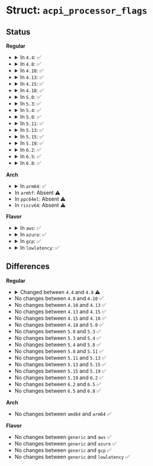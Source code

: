 # Struct: <code>acpi_processor_flags</code>

## Status
<b>Regular</b>
<ul>
<li>
<details>
<summary>In <code>4.4</code>: ✅</summary>

```c
struct acpi_processor_flags {
    u8 power;
    u8 performance;
    u8 throttling;
    u8 limit;
    u8 bm_control;
    u8 bm_check;
    u8 has_cst;
    u8 power_setup_done;
    u8 bm_rld_set;
    u8 need_hotplug_init;
};
```
</details>
</li>
<li>
<details>
<summary>In <code>4.8</code>: ✅</summary>

```c
struct acpi_processor_flags {
    u8 power;
    u8 performance;
    u8 throttling;
    u8 limit;
    u8 bm_control;
    u8 bm_check;
    u8 has_cst;
    u8 has_lpi;
    u8 power_setup_done;
    u8 bm_rld_set;
    u8 need_hotplug_init;
};
```
</details>
</li>
<li>
<details>
<summary>In <code>4.10</code>: ✅</summary>

```c
struct acpi_processor_flags {
    u8 power;
    u8 performance;
    u8 throttling;
    u8 limit;
    u8 bm_control;
    u8 bm_check;
    u8 has_cst;
    u8 has_lpi;
    u8 power_setup_done;
    u8 bm_rld_set;
    u8 need_hotplug_init;
};
```
</details>
</li>
<li>
<details>
<summary>In <code>4.13</code>: ✅</summary>

```c
struct acpi_processor_flags {
    u8 power;
    u8 performance;
    u8 throttling;
    u8 limit;
    u8 bm_control;
    u8 bm_check;
    u8 has_cst;
    u8 has_lpi;
    u8 power_setup_done;
    u8 bm_rld_set;
    u8 need_hotplug_init;
};
```
</details>
</li>
<li>
<details>
<summary>In <code>4.15</code>: ✅</summary>

```c
struct acpi_processor_flags {
    u8 power;
    u8 performance;
    u8 throttling;
    u8 limit;
    u8 bm_control;
    u8 bm_check;
    u8 has_cst;
    u8 has_lpi;
    u8 power_setup_done;
    u8 bm_rld_set;
    u8 need_hotplug_init;
};
```
</details>
</li>
<li>
<details>
<summary>In <code>4.18</code>: ✅</summary>

```c
struct acpi_processor_flags {
    u8 power;
    u8 performance;
    u8 throttling;
    u8 limit;
    u8 bm_control;
    u8 bm_check;
    u8 has_cst;
    u8 has_lpi;
    u8 power_setup_done;
    u8 bm_rld_set;
    u8 need_hotplug_init;
};
```
</details>
</li>
<li>
<details>
<summary>In <code>5.0</code>: ✅</summary>

```c
struct acpi_processor_flags {
    u8 power;
    u8 performance;
    u8 throttling;
    u8 limit;
    u8 bm_control;
    u8 bm_check;
    u8 has_cst;
    u8 has_lpi;
    u8 power_setup_done;
    u8 bm_rld_set;
    u8 need_hotplug_init;
};
```
</details>
</li>
<li>
<details>
<summary>In <code>5.3</code>: ✅</summary>

```c
struct acpi_processor_flags {
    u8 power;
    u8 performance;
    u8 throttling;
    u8 limit;
    u8 bm_control;
    u8 bm_check;
    u8 has_cst;
    u8 has_lpi;
    u8 power_setup_done;
    u8 bm_rld_set;
    u8 need_hotplug_init;
};
```
</details>
</li>
<li>
<details>
<summary>In <code>5.4</code>: ✅</summary>

```c
struct acpi_processor_flags {
    u8 power;
    u8 performance;
    u8 throttling;
    u8 limit;
    u8 bm_control;
    u8 bm_check;
    u8 has_cst;
    u8 has_lpi;
    u8 power_setup_done;
    u8 bm_rld_set;
    u8 need_hotplug_init;
};
```
</details>
</li>
<li>
<details>
<summary>In <code>5.8</code>: ✅</summary>

```c
struct acpi_processor_flags {
    u8 power;
    u8 performance;
    u8 throttling;
    u8 limit;
    u8 bm_control;
    u8 bm_check;
    u8 has_cst;
    u8 has_lpi;
    u8 power_setup_done;
    u8 bm_rld_set;
    u8 need_hotplug_init;
};
```
</details>
</li>
<li>
<details>
<summary>In <code>5.11</code>: ✅</summary>

```c
struct acpi_processor_flags {
    u8 power;
    u8 performance;
    u8 throttling;
    u8 limit;
    u8 bm_control;
    u8 bm_check;
    u8 has_cst;
    u8 has_lpi;
    u8 power_setup_done;
    u8 bm_rld_set;
    u8 need_hotplug_init;
};
```
</details>
</li>
<li>
<details>
<summary>In <code>5.13</code>: ✅</summary>

```c
struct acpi_processor_flags {
    u8 power;
    u8 performance;
    u8 throttling;
    u8 limit;
    u8 bm_control;
    u8 bm_check;
    u8 has_cst;
    u8 has_lpi;
    u8 power_setup_done;
    u8 bm_rld_set;
    u8 need_hotplug_init;
};
```
</details>
</li>
<li>
<details>
<summary>In <code>5.15</code>: ✅</summary>

```c
struct acpi_processor_flags {
    u8 power;
    u8 performance;
    u8 throttling;
    u8 limit;
    u8 bm_control;
    u8 bm_check;
    u8 has_cst;
    u8 has_lpi;
    u8 power_setup_done;
    u8 bm_rld_set;
    u8 need_hotplug_init;
};
```
</details>
</li>
<li>
<details>
<summary>In <code>5.19</code>: ✅</summary>

```c
struct acpi_processor_flags {
    u8 power;
    u8 performance;
    u8 throttling;
    u8 limit;
    u8 bm_control;
    u8 bm_check;
    u8 has_cst;
    u8 has_lpi;
    u8 power_setup_done;
    u8 bm_rld_set;
    u8 need_hotplug_init;
};
```
</details>
</li>
<li>
<details>
<summary>In <code>6.2</code>: ✅</summary>

```c
struct acpi_processor_flags {
    u8 power;
    u8 performance;
    u8 throttling;
    u8 limit;
    u8 bm_control;
    u8 bm_check;
    u8 has_cst;
    u8 has_lpi;
    u8 power_setup_done;
    u8 bm_rld_set;
    u8 need_hotplug_init;
};
```
</details>
</li>
<li>
<details>
<summary>In <code>6.5</code>: ✅</summary>

```c
struct acpi_processor_flags {
    u8 power;
    u8 performance;
    u8 throttling;
    u8 limit;
    u8 bm_control;
    u8 bm_check;
    u8 has_cst;
    u8 has_lpi;
    u8 power_setup_done;
    u8 bm_rld_set;
    u8 need_hotplug_init;
};
```
</details>
</li>
<li>
<details>
<summary>In <code>6.8</code>: ✅</summary>

```c
struct acpi_processor_flags {
    u8 power;
    u8 performance;
    u8 throttling;
    u8 limit;
    u8 bm_control;
    u8 bm_check;
    u8 has_cst;
    u8 has_lpi;
    u8 power_setup_done;
    u8 bm_rld_set;
    u8 need_hotplug_init;
};
```
</details>
</li>
</ul>
<b>Arch</b>
<ul>
<li>
<details>
<summary>In <code>arm64</code>: ✅</summary>

```c
struct acpi_processor_flags {
    u8 power;
    u8 performance;
    u8 throttling;
    u8 limit;
    u8 bm_control;
    u8 bm_check;
    u8 has_cst;
    u8 has_lpi;
    u8 power_setup_done;
    u8 bm_rld_set;
    u8 need_hotplug_init;
};
```
</details>
</li>
<li>
In <code>armhf</code>: Absent ⚠️
</li>
<li>
In <code>ppc64el</code>: Absent ⚠️
</li>
<li>
In <code>riscv64</code>: Absent ⚠️
</li>
</ul>
<b>Flavor</b>
<ul>
<li>
<details>
<summary>In <code>aws</code>: ✅</summary>

```c
struct acpi_processor_flags {
    u8 power;
    u8 performance;
    u8 throttling;
    u8 limit;
    u8 bm_control;
    u8 bm_check;
    u8 has_cst;
    u8 has_lpi;
    u8 power_setup_done;
    u8 bm_rld_set;
    u8 need_hotplug_init;
};
```
</details>
</li>
<li>
<details>
<summary>In <code>azure</code>: ✅</summary>

```c
struct acpi_processor_flags {
    u8 power;
    u8 performance;
    u8 throttling;
    u8 limit;
    u8 bm_control;
    u8 bm_check;
    u8 has_cst;
    u8 has_lpi;
    u8 power_setup_done;
    u8 bm_rld_set;
    u8 need_hotplug_init;
};
```
</details>
</li>
<li>
<details>
<summary>In <code>gcp</code>: ✅</summary>

```c
struct acpi_processor_flags {
    u8 power;
    u8 performance;
    u8 throttling;
    u8 limit;
    u8 bm_control;
    u8 bm_check;
    u8 has_cst;
    u8 has_lpi;
    u8 power_setup_done;
    u8 bm_rld_set;
    u8 need_hotplug_init;
};
```
</details>
</li>
<li>
<details>
<summary>In <code>lowlatency</code>: ✅</summary>

```c
struct acpi_processor_flags {
    u8 power;
    u8 performance;
    u8 throttling;
    u8 limit;
    u8 bm_control;
    u8 bm_check;
    u8 has_cst;
    u8 has_lpi;
    u8 power_setup_done;
    u8 bm_rld_set;
    u8 need_hotplug_init;
};
```
</details>
</li>
</ul>

## Differences
<b>Regular</b>
<ul>
<li>
<details>
<summary>Changed between <code>4.4</code> and <code>4.8</code> ⚠️</summary>
<ul>
<li>
<b>Field added. </b>
<code>u8 has_lpi</code>
</li>
</ul>
</details>
</li>
<li>
No changes between <code>4.8</code> and <code>4.10</code> ✅
</li>
<li>
No changes between <code>4.10</code> and <code>4.13</code> ✅
</li>
<li>
No changes between <code>4.13</code> and <code>4.15</code> ✅
</li>
<li>
No changes between <code>4.15</code> and <code>4.18</code> ✅
</li>
<li>
No changes between <code>4.18</code> and <code>5.0</code> ✅
</li>
<li>
No changes between <code>5.0</code> and <code>5.3</code> ✅
</li>
<li>
No changes between <code>5.3</code> and <code>5.4</code> ✅
</li>
<li>
No changes between <code>5.4</code> and <code>5.8</code> ✅
</li>
<li>
No changes between <code>5.8</code> and <code>5.11</code> ✅
</li>
<li>
No changes between <code>5.11</code> and <code>5.13</code> ✅
</li>
<li>
No changes between <code>5.13</code> and <code>5.15</code> ✅
</li>
<li>
No changes between <code>5.15</code> and <code>5.19</code> ✅
</li>
<li>
No changes between <code>5.19</code> and <code>6.2</code> ✅
</li>
<li>
No changes between <code>6.2</code> and <code>6.5</code> ✅
</li>
<li>
No changes between <code>6.5</code> and <code>6.8</code> ✅
</li>
</ul>
<b>Arch</b>
<ul>
<li>
No changes between <code>amd64</code> and <code>arm64</code> ✅
</li>
</ul>
<b>Flavor</b>
<ul>
<li>
No changes between <code>generic</code> and <code>aws</code> ✅
</li>
<li>
No changes between <code>generic</code> and <code>azure</code> ✅
</li>
<li>
No changes between <code>generic</code> and <code>gcp</code> ✅
</li>
<li>
No changes between <code>generic</code> and <code>lowlatency</code> ✅
</li>
</ul>
